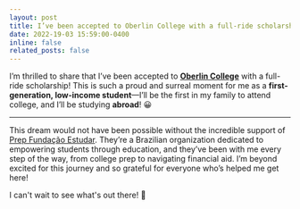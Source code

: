 ```yaml
---
layout: post
title: I’ve been accepted to Oberlin College with a full-ride scholarship! 🌟
date: 2022-19-03 15:59:00-0400
inline: false
related_posts: false
---
```


I’m thrilled to share that I’ve been accepted to <a href="https://www.oberlin.edu/">**Oberlin College**</a> with a full-ride scholarship! This is such a proud and surreal moment for me as a **first-generation, low-income student**—I’ll be the first in my family to attend college, and I’ll be studying **abroad**! 😀 

---

This dream would not have been possible without the incredible support of [Prep Fundação Estudar](https://www.estudar.org.br/). They’re a Brazilian organization dedicated to empowering students through education, and they’ve been with me every step of the way, from college prep to navigating financial aid. I’m beyond excited for this journey and so grateful for everyone who’s helped me get here!

I can't wait to see what's out there! 🚀 